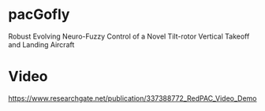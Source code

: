 # pacGofly
Robust Evolving Neuro-Fuzzy Control of a Novel Tilt-rotor Vertical Takeoff and Landing Aircraft

# Video
https://www.researchgate.net/publication/337388772_RedPAC_Video_Demo  
